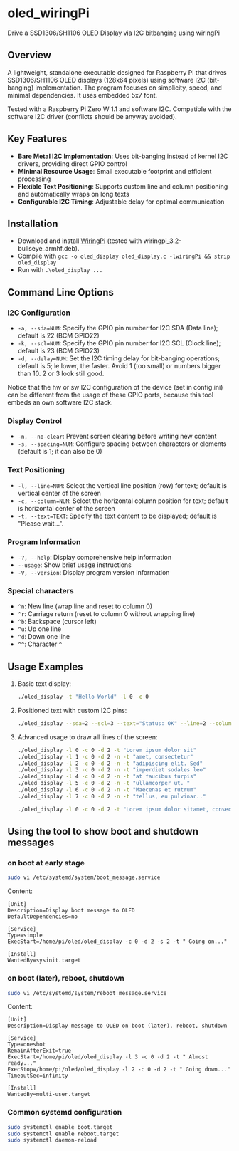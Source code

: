 # oled_wiringPi

Drive a SSD1306/SH1106 OLED Display via I2C bitbanging using wiringPi

## Overview
A lightweight, standalone executable designed for Raspberry Pi that drives SSD1306/SH1106 OLED displays (128x64 pixels) using software I2C (bit-banging) implementation. The program focuses on simplicity, speed, and minimal dependencies. It uses embedded 5x7 font.

Tested with a Raspberry Pi Zero W 1.1 and software I2C. Compatible with the software I2C driver (conflicts should be anyway avoided).

## Key Features
- **Bare Metal I2C Implementation**: Uses bit-banging instead of kernel I2C drivers, providing direct GPIO control
- **Minimal Resource Usage**: Small executable footprint and efficient processing
- **Flexible Text Positioning**: Supports custom line and column positioning and automatically wraps on long texts
- **Configurable I2C Timing**: Adjustable delay for optimal communication

## Installation

- Download and install [WiringPi](https://github.com/WiringPi/WiringPi/releases) (tested with wiringpi_3.2-bullseye_armhf.deb).
- Compile with `gcc -o oled_display oled_display.c -lwiringPi && strip oled_display`
- Run with `.\oled_display ...`

## Command Line Options

### I2C Configuration
- `-a, --sda=NUM`: Specify the GPIO pin number for I2C SDA (Data line); default is 22 (BCM GPIO22)
- `-k, --scl=NUM`: Specify the GPIO pin number for I2C SCL (Clock line); default is 23 (BCM GPIO23)
- `-d, --delay=NUM`: Set the I2C timing delay for bit-banging operations; default is 5; le lower, the faster. Avoid 1 (too small) or numbers bigger than 10. 2 or 3 look still good.

Notice that the hw or sw I2C configuration of the device (set in config.ini) can be different from the usage of these GPIO ports, because this tool embeds an own software I2C stack.

### Display Control
- `-n, --no-clear`: Prevent screen clearing before writing new content
- `-s, --spacing=NUM`: Configure spacing between characters or elements (default is 1; it can also be 0)

### Text Positioning
- `-l, --line=NUM`: Select the vertical line position (row) for text; default is vertical center of the screen
- `-c, --column=NUM`: Select the horizontal column position for text; default is horizontal center of the screen
- `-t, --text=TEXT`: Specify the text content to be displayed; default is "Please wait...".

### Program Information
- `-?, --help`: Display comprehensive help information
- `--usage`: Show brief usage instructions
- `-V, --version`: Display program version information

### Special characters

- `^n`: New line (wrap line and reset to column 0)
- `^r`: Carriage return (reset to column 0 without wrapping line)
- `^b`: Backspace (cursor left)
- `^u`: Up one line
- `^d`: Down one line
- `^^`: Character `^`

## Usage Examples

1.  Basic text display:

    ```bash
    ./oled_display -t "Hello World" -l 0 -c 0
    ```

2.  Positioned text with custom I2C pins:

    ```bash
    ./oled_display --sda=2 --scl=3 --text="Status: OK" --line=2 --column=10
    ```

3.  Advanced usage to draw all lines of the screen:

    ```bash
    ./oled_display -l 0 -c 0 -d 2 -t "Lorem ipsum dolor sit"
    ./oled_display -l 1 -c 0 -d 2 -n -t "amet, consectetur"
    ./oled_display -l 2 -c 0 -d 2 -n -t "adipiscing elit. Sed"
    ./oled_display -l 3 -c 0 -d 2 -n -t "imperdiet sodales leo"
    ./oled_display -l 4 -c 0 -d 2 -n -t "at faucibus turpis"
    ./oled_display -l 5 -c 0 -d 2 -n -t "ullamcorper ut. "
    ./oled_display -l 6 -c 0 -d 2 -n -t "Maecenas et rutrum"
    ./oled_display -l 7 -c 0 -d 2 -n -t "tellus, eu pulvinar.."
    ```

    ```bash
    ./oled_display -l 0 -c 0 -d 2 -t "Lorem ipsum dolor sitamet, consectetur^nadipiscing elit. Sed^nimperdiet sodales leoat faucibus turpis^nullamcorper ut.^nMaecenas et rutrum^ntellus, eu pulvinar.."
    ```

## Using the tool to show boot and shutdown messages

### on boot at early stage

```bash
sudo vi /etc/systemd/system/boot_message.service
```

Content:

```
[Unit]
Description=Display boot message to OLED
DefaultDependencies=no

[Service]
Type=simple
ExecStart=/home/pi/oled/oled_display -c 0 -d 2 -s 2 -t " Going on..."

[Install]
WantedBy=sysinit.target
```

### on boot (later), reboot, shutdown

```bash
sudo vi /etc/systemd/system/reboot_message.service
```

Content:

```
[Unit]
Description=Display message to OLED on boot (later), reboot, shutdown

[Service]
Type=oneshot
RemainAfterExit=true
ExecStart=/home/pi/oled/oled_display -l 3 -c 0 -d 2 -t " Almost ready..."
ExecStop=/home/pi/oled/oled_display -l 2 -c 0 -d 2 -t " Going down..."
TimeoutSec=infinity

[Install]
WantedBy=multi-user.target
```

### Common systemd configuration

```bash
sudo systemctl enable boot.target
sudo systemctl enable reboot.target
sudo systemctl daemon-reload
```
